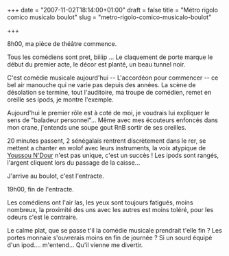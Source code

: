 +++
date = "2007-11-02T18:14:00+01:00"
draft = false
title = "Métro rigolo comico musicalo boulot"
slug = "metro-rigolo-comico-musicalo-boulot"

+++

8h00, ma pièce de théâtre commence.

Tous les comédiens sont pret, biiiip ... Le claquement de porte marque le début du premier acte, le décor est planté, un beau tunnel noir.

C'est comédie musicale aujourd'hui --
L'accordéon pour commencer -- ce bel air manouche qui ne varie pas depuis des années.
La scène de désolation se termine, tout l'auditoire, ma troupe de comédien, remet en oreille ses ipods, je montre l'exemple.

Aujourd'hui le premier rôle est à coté de moi, je voudrais lui expliquer le sens de "baladeur personnel"...
Même avec mes écouteurs enfoncés dans mon crane, j'entends une soupe gout RnB sortir de ses oreilles.

20 minutes passent, 2 sénégalais rentrent discrètement dans le rer, se mettent a chanter en wolof avec leurs instruments, la voix atypique de [Youssou N'Dour](http://fr.wikipedia.org/wiki/Youssou_N%27Dour) n'est pas unique, c'est un succès ! Les ipods sont rangés, l'argent cliquent lors du passage de la caisse...

J'arrive au boulot, c'est l'entracte.

19h00, fin de l'entracte.

Les comédiens ont l'air las, les yeux sont toujours fatigués, moins nombreux, la proximité des uns avec les autres est moins toléré, pour les odeurs c'est le contraire.

Le calme plat, que se passe t'il la comédie musicale prendrait t'elle fin ?
Les portes monnaie s'ouvrerais moins en fin de journée ?
Si un sourd équipé d'un ipod.... m'entend... Qu'il vienne me divertir.